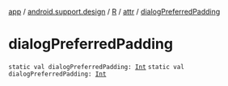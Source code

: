 [app](../../../index.md) / [android.support.design](../../index.md) / [R](../index.md) / [attr](index.md) / [dialogPreferredPadding](.)

# dialogPreferredPadding

`static val dialogPreferredPadding: `[`Int`](https://kotlinlang.org/api/latest/jvm/stdlib/kotlin/-int/index.html)
`static val dialogPreferredPadding: `[`Int`](https://kotlinlang.org/api/latest/jvm/stdlib/kotlin/-int/index.html)